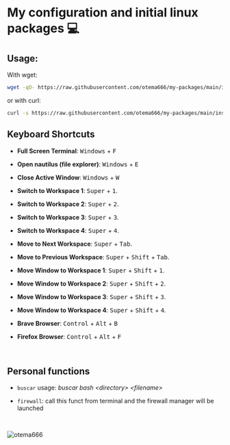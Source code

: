# My configuration and initial linux packages 💻

## Usage:

With wget:
```bash
wget -qO- https://raw.githubusercontent.com/otema666/my-packages/main/installer.sh | bash

```

or with curl:

```bash
curl -s https://raw.githubusercontent.com/otema666/my-packages/main/installer.sh | bash
```


## Keyboard Shortcuts

- **Full Screen Terminal**: <kbd>Windows</kbd> + <kbd>F</kbd>

- **Open nautilus (file explorer)**: <kbd>Windows</kbd> + <kbd>E</kbd>

- **Close Active Window**: <kbd>Windows</kbd> + <kbd>W</kbd>

- **Switch to Workspace 1**: <kbd>Super</kbd> + <kbd>1</kbd>.

- **Switch to Workspace 2**: <kbd>Super</kbd> + <kbd>2</kbd>.

- **Switch to Workspace 3**: <kbd>Super</kbd> + <kbd>3</kbd>.

- **Switch to Workspace 4**: <kbd>Super</kbd> + <kbd>4</kbd>.

- **Move to Next Workspace**: <kbd>Super</kbd> + <kbd>Tab</kbd>.

- **Move to Previous Workspace**: <kbd>Super</kbd> + <kbd>Shift</kbd> + <kbd>Tab</kbd>.

- **Move Window to Workspace 1**: <kbd>Super</kbd> + <kbd>Shift</kbd> + <kbd>1</kbd>.

- **Move Window to Workspace 2**: <kbd>Super</kbd> + <kbd>Shift</kbd> + <kbd>2</kbd>.

- **Move Window to Workspace 3**: <kbd>Super</kbd> + <kbd>Shift</kbd> + <kbd>3</kbd>.

- **Move Window to Workspace 4**: <kbd>Super</kbd> + <kbd>Shift</kbd> + <kbd>4</kbd>.

- **Brave Browser**: <kbd>Control</kbd> + <kbd>Alt</kbd> + <kbd>B</kbd>

- **Firefox Browser**: <kbd>Control</kbd> + <kbd>Alt</kbd> + <kbd>F</kbd>

<br>

## Personal functions

- ```buscar``` usage: *buscar bash &lt;directory&gt; &lt;filename&gt;*

- ```firewall```: call this funct from terminal and the firewall manager will be launched

<br>

![otema666](https://github.com/otema666/my-packages/assets/126337147/a511043d-62bd-4d5e-ba37-a43070736dad)

